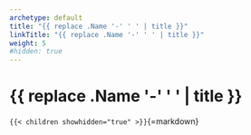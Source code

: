 ```yaml
---
archetype: default
title: "{{ replace .Name '-' ' ' | title }}"
linkTitle: "{{ replace .Name '-' ' ' | title }}"
weight: 5
#hidden: true
---
```



# {{ replace .Name '-' ' ' | title }}


`{{< children showhidden="true" >}}`{=markdown}
